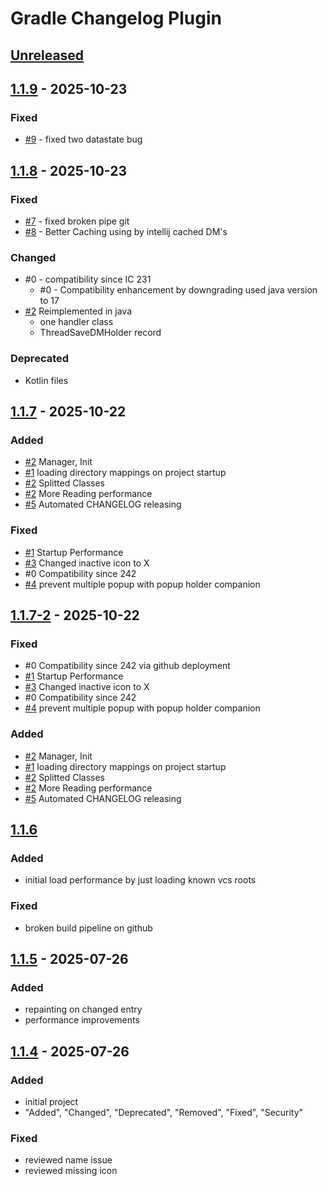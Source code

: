 # Gradle Changelog Plugin

[//]: # ("Added", "Changed", "Deprecated", "Removed", "Fixed", "Security")

## [Unreleased]

## [1.1.9] - 2025-10-23

### Fixed

- [#9] - fixed two datastate bug

## [1.1.8] - 2025-10-23

### Fixed

- [#7] - fixed broken pipe git
- [#8] - Better Caching using by intellij cached DM's

### Changed

- #0 - compatibility since IC 231
  - #0 - Compatibility enhancement by downgrading used java version to 17
- [#2] Reimplemented in java
  - one handler class
  - ThreadSaveDMHolder record

### Deprecated

- Kotlin files

## [1.1.7] - 2025-10-22

### Added

- [#2] Manager, Init
- [#1] loading directory mappings on project startup
- [#2] Splitted Classes
- [#2] More Reading performance
- [#5] Automated CHANGELOG releasing

### Fixed

- [#1] Startup Performance
- [#3] Changed inactive icon to X
- #0 Compatibility since 242
- [#4] prevent multiple popup with popup holder companion

## [1.1.7-2] - 2025-10-22

### Fixed

- #0 Compatibility since 242 via github deployment
- [#1] Startup Performance
- [#3] Changed inactive icon to X
- #0 Compatibility since 242
- [#4] prevent multiple popup with popup holder companion

### Added

- [#2] Manager, Init
- [#1] loading directory mappings on project startup
- [#2] Splitted Classes
- [#2] More Reading performance
- [#5] Automated CHANGELOG releasing

## [1.1.6]

### Added

- initial load performance by just loading known vcs roots

### Fixed

- broken build pipeline on github

## [1.1.5] - 2025-07-26

### Added

- repainting on changed entry
- performance improvements

## [1.1.4] - 2025-07-26

### Added

- initial project
- "Added", "Changed", "Deprecated", "Removed", "Fixed", "Security"

### Fixed

- reviewed name issue
- reviewed missing icon

[Unreleased]: https://github.com/Finncu/fdm-plugin/compare/1.1.9...HEAD
[1.1.9]: https://github.com/Finncu/fdm-plugin/compare/1.1.8...1.1.9
[1.1.8]: https://github.com/Finncu/fdm-plugin/compare/1.1.7...1.1.8
[1.1.7]: https://github.com/Finncu/fdm-plugin/compare/1.1.7-2...1.1.7
[1.1.7-2]: https://github.com/Finncu/fdm-plugin/compare/1.1.6...1.1.7-2
[1.1.6]: https://github.com/Finncu/fdm-plugin/compare/1.1.5...1.1.6
[1.1.5]: https://github.com/Finncu/fdm-plugin/compare/1.1.4...1.1.5
[1.1.4]: https://github.com/Finncu/fdm-plugin/commits/1.1.4
[//]: #
[#9]: https://github.com/Finncu/fdm-plugin/issues/9
[#8]: https://github.com/Finncu/fdm-plugin/issues/8
[#7]: https://github.com/Finncu/fdm-plugin/issues/7
[#6]: https://github.com/Finncu/fdm-plugin/issues/6
[#5]: https://github.com/Finncu/fdm-plugin/issues/5
[#4]: https://github.com/Finncu/fdm-plugin/issues/4
[#3]: https://github.com/Finncu/fdm-plugin/issues/3
[#2]: https://github.com/Finncu/fdm-plugin/issues/2
[#1]: https://github.com/Finncu/fdm-plugin/issues/1
